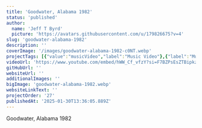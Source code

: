 ```yaml
---
title: 'Goodwater, Alabama 1982'
status: 'published'
author:
  name: 'Jeff T Byrd'
  picture: 'https://avatars.githubusercontent.com/u/179826675?v=4'
slug: 'goodwater-alabama-1982'
description: ''
coverImage: '/images/goodwater-alabama-1982-c0NT.webp'
projectTags: [{"value":"musicVideo","label":"Music Video"},{"label":"Music","value":"music"}]
videoUrl: 'https://www.youtube.com/embed/hWW_Cf_vfzY?si=F7BZPsEsZTBipkzI'
gitHubUrl: ''
websiteUrl: ''
additionalImages: ''
bigImage: 'goodwater-alabama-1982.webp'
websiteLinkText: ''
projectOrder: '27'
publishedAt: '2025-01-30T13:36:05.889Z'
---
```


Goodwater, Alabama 1982